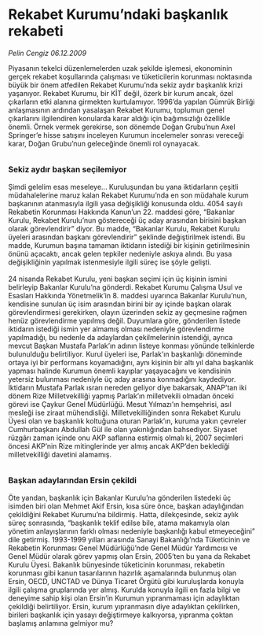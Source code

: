 # Rekabet Kurumu’ndaki başkanlık rekabeti

*Pelin Cengiz 06.12.2009*

<div class="taraf_structure_2col_1zq">
<div class="margen_n">



 <p>Piyasanın tekelci düzenlemelerden uzak şekilde işlemesi, ekonominin gerçek rekabet koşullarında çalışması ve tüketicilerin korunması noktasında büyük bir önem atfedilen Rekabet Kurumu’nda sekiz aydır başkanlık krizi yaşanıyor. Rekabet Kurumu, bir KİT değil, özerk bir kurum ancak, özel çıkarların etki alanına girmekten kurtulamıyor. 1996’da yapılan Gümrük Birliği anlaşmasının ardından yasalaşan Rekabet Kurumu, toplumun genel çıkarlarını ilgilendiren konularda karar aldığı için bağımsızlığı özellikle önemli. Örnek vermek gerekirse, son dönemde Doğan Grubu’nun Axel Springer’e hisse satışını inceleyen Kurumun incelemeler sonrası vereceği karar, Doğan Grubu’nun geleceğinde önemli rol oynayacak.<br/><br/><br/><b><font size="3">Sekiz aydır başkan seçilemiyor</font></b> <br/><br/>Şimdi gelelim esas meseleye... Kuruluşundan bu yana iktidarların çeşitli müdahalelerine maruz kalan Rekabet Kurumu’nda en son müdahale kurum başkanının atanmasıyla ilgili yasa değişikliği konusunda oldu. 4054 sayılı Rekabetin Korunması Hakkında Kanun’un 22. maddesi göre, “Bakanlar Kurulu, Rekabet Kurulu’nun göstereceği üç aday arasından birisini başkan olarak görevlendirir” diyor. Bu madde, “Bakanlar Kurulu, Rekabet Kurulu üyeleri arasından başkanı görevlendirir” şeklinde değiştirilmek istendi. Bu madde, Kurumun başına tamaman iktidarın istediği bir kişinin getirilmesinin önünü açacaktı, ancak gelen tepkiler nedeniyle askıya alındı. Bu yasa değişikliğinin yapılmak istenmesiyle ilgili süreç ise şöyle gelişti. <br/><br/>24 nisanda Rekabet Kurulu, yeni başkan seçimi için üç kişinin ismini belirleyip Bakanlar Kurulu’na gönderdi. Rekabet Kurumu Çalışma Usul ve Esasları Hakkında Yönetmelik’in 8. maddesi uyarınca Bakanlar Kurulu’nun, kendisine sunulan üç isim arasından birini bir ay içinde başkan olarak görevlendirmesi gerekirken, olayın üzerinden sekiz ay geçmesine rağmen henüz görevlendirme yapılmış değil. Duyumlara göre, gönderilen listede iktidarın istediği ismin yer almamış olması nedeniyle görevlendirme yapılmadığı, bu nedenle da adaylardan çekilmelerinin istendiği, ayrıca mevcut Başkan Mustafa Parlak’ın adının listeye konması yönünde telkinlerde bulunulduğu belirtiliyor. Kurul üyeleri ise, Parlak’ın başkanlığı döneminde ortaya iyi bir performans koyamadığını, aynı kişinin bir altı yıl daha başkanlık yapması halinde Kurumun önemli kayıplar yaşayacağını ve kendisinin yetersiz bulunması nedeniyle üç aday arasına konmadığını kaydediyor. İktidarın Mustafa Parlak ısrarı nereden geliyor diye bakarsak, ANAP’tan iki dönem Rize Milletvekilliği yapmış Parlak’ın milletvekili olmadan önceki görevi ise Çaykur Genel Müdürlüğü. Mesut Yılmazı’ın hemşehrisi, asıl mesleği ise ziraat mühendisliği. Milletvekilliğinden sonra Rekabet Kurulu Üyesi olan ve başkanlık koltuğuna oturan Parlak’ın, kuruma yakın çevreler Cumhurbaşkanı Abdullah Gül ile olan yakınlığından bahsediyor. Siyaset rüzgârı zaman içinde onu AKP saflarına estirmiş olmalı ki, 2007 seçimleri öncesi AKP’nin Rize mitinglerinde yer almış ancak AKP’den beklediği milletvekilliği davetini alamamış.<b> <br/><br/><br/><font size="3">Başkan adaylarından Ersin çekildi</font></b> <br/><br/>Öte yandan, başkanlık için Bakanlar Kurulu’na gönderilen listedeki üç isimden biri olan Mehmet Akif Ersin, kısa süre önce, başkan adaylığından çekildiğini Rekabet Kurumu’na bildirmiş. Hatta, dilekçesinde, sekiz aylık süreç sonrasında, “başkanlık teklif edilse bile, atama makamıyla olan yönetim anlayışlarının farklı olması nedeniyle başkanlığı kabul etmeyeceğini” dile getirmiş. 1993-1999 yılları arasında Sanayi Bakanlığı’nda Tüketicinin ve Rekabetin Korunması Genel Müdürlüğü’nde Genel Müdür Yardımcısı ve Genel Müdür olarak görev yapmış olan Ersin, 2005’ten bu yana da Rekabet Kurulu Üyesi. Bakanlık bünyesinde tüketicinin korunması, rekabetin korunması gibi kanun tasarılarının hazırlık aşamalarında bulunmuş olan Ersin, OECD, UNCTAD ve Dünya Ticaret Örgütü gibi kuruluşlarda konuyla ilgili çalışma gruplarında yer almış. Kurulda konuyla ilgili en fazla bilgi ve deneyime sahip kişi olan Ersin’in Kurumun yıpranmaması için adaylıktan çekildiği belirtiliyor. Ersin, kurum yıpranmasın diye adaylıktan çekilirken, birileri başkanlık için yasayı değiştirmeye kalkıyorsa, yıpranma çoktan başlamış anlamına gelmiyor mu?</p>
<br/>
<br/>
<br/>



<br/>


<div id="taraf_not">
</div>

</div>


</div>
